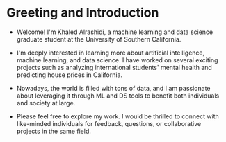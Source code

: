 # Greeting and Introduction
- Welcome! I'm Khaled Alrashidi, a machine learning and data science graduate student at the University of Southern California.

- I'm deeply interested in learning more about artificial intelligence, machine learning, and data science. I have worked on several exciting projects such as analyzing international students' mental health and predicting house prices in California.

- Nowadays, the world is filled with tons of data, and I am passionate about leveraging it through ML and DS tools to benefit both individuals and society at large. 

- Please feel free to explore my work. I would be thrilled to connect with like-minded individuals for feedback, questions, or collaborative projects in the same field.
<!---
KhaledAlrashi1/KhaledAlrashi1 is a ✨ special ✨ repository because its `README.md` (this file) appears on your GitHub profile.
You can click the Preview link to take a look at your changes.
--->
